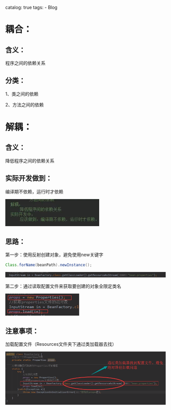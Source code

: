 catalog: true
tags:
    - Blog

# 耦合：

## 含义：

程序之间的依赖关系

## 分类：

1、类之间的依赖

2、方法之间的依赖

# 解耦：

## 含义：

降低程序之间的依赖关系

## 实际开发做到：

编译期不依赖，运行时才依赖

![1569223308001](/mdImg/程序的耦合与解耦.assets/1569223308001.png)

## 思路：

第一步：使用反射创建对象，避免使用new关键字

~~~java
Class.forName(beanPath).newInstance();
~~~





![1569232398382](/mdImg/程序的耦合与解耦.assets/1569232398382.png)

第二步：通过读取配置文件来获取要创建的对象全限定类名

![1569232418230](/mdImg/程序的耦合与解耦.assets/1569232418230.png)

## 注意事项：

加载配置文件（Resources文件夹下通过类加载器去找）

![1569232388425](/mdImg/程序的耦合与解耦.assets/1569232388425.png)

